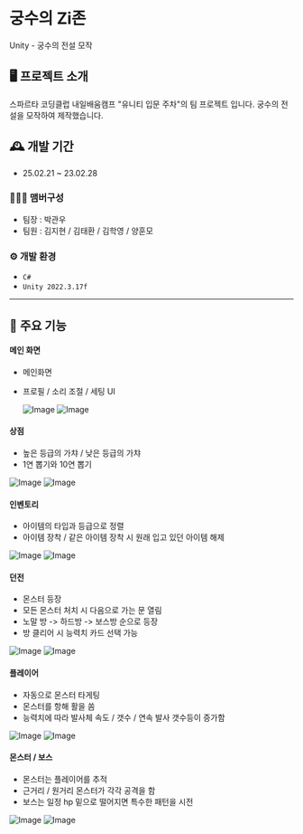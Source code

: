 # 궁수의 Zi존
Unity - 궁수의 전설 모작 


## 🖥️ 프로젝트 소개
스파르타 코딩클럽 내일배움캠프 "유니티 입문 주차"의 팀 프로젝트 입니다.
궁수의 전설을 모작하여 제작했습니다.
<br>

## 🕰️ 개발 기간
* 25.02.21 ~ 23.02.28

### 🧑‍🤝‍🧑 맴버구성
 - 팀장 : 박관우
 - 팀원 : 김지현 / 김태환 / 김학영 / 양훈모 

### ⚙️ 개발 환경
- `C#`
- `Unity 2022.3.17f`

---

## 📌 주요 기능
#### 메인 화면 
- 메인화면
- 프로필 / 소리 조절 / 세팅 UI 
  
  ![Image](https://github.com/user-attachments/assets/1d8d2410-dc42-444e-a5c7-65e2f089497d)
  ![Image](https://github.com/user-attachments/assets/f9371dd8-7dc2-4b3f-9170-ef478435e427)
  
#### 상점
- 높은 등급의 가챠 / 낮은 등급의 가챠
- 1연 뽑기와 10연 뽑기

 ![Image](https://github.com/user-attachments/assets/9fd62f10-db93-488c-8032-98d517abb14b)
![Image](https://github.com/user-attachments/assets/78101335-b700-409d-b977-866c5433152e)

 #### 인벤토리
 - 아이템의 타입과 등급으로 정렬
 - 아이템 장착 / 같은 아이템 장착 시 원래 입고 있던 아이템 해제

![Image](https://github.com/user-attachments/assets/3374968b-bef4-4389-955d-6565717dd971)
![Image](https://github.com/user-attachments/assets/3d2f7c78-7f58-4065-85d2-cff4ccc66bf0)

#### 던전
- 몬스터 등장
- 모든 몬스터 처치 시 다음으로 가는 문 열림
- 노말 방 -> 하드방 -> 보스방 순으로 등장
- 방 클리어 시 능력치 카드 선택 가능

![Image](https://github.com/user-attachments/assets/9b2fab32-dfdc-47fb-8b30-83f8a56dafbf)
![Image](https://github.com/user-attachments/assets/24f92e28-5b5d-43eb-9db6-c4052fdc7f7f)

#### 플레이어
- 자동으로 몬스터 타게팅
- 몬스터를 항해 활을 쏨
- 능력치에 따라 발사체 속도 / 갯수 / 연속 발사 갯수등이 증가함 

![Image](https://github.com/user-attachments/assets/1c9de223-2fe8-4681-afc0-715d08bcbbb1)
![Image](https://github.com/user-attachments/assets/b44ffed1-b297-499f-b89b-0c545597d157)

#### 몬스터 / 보스
- 몬스터는 플레이어를 추적
- 근거리 / 원거리 몬스터가 각각 공격을 함
- 보스는 일정 hp 밑으로 떨어지면 특수한 패턴을 시전

![Image](https://github.com/user-attachments/assets/7bf28550-c851-4ee4-a678-7d5c90133240)
![Image](https://github.com/user-attachments/assets/53189e08-589d-40de-8dff-b9e673471be8)


